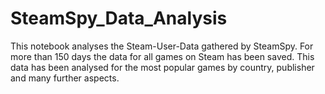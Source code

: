 # SteamSpy_Data_Analysis

This notebook analyses the Steam-User-Data gathered by SteamSpy. 
For more than 150 days the data for all games on Steam has been saved.
This data has been analysed for the most popular games by country, publisher and many further aspects.
